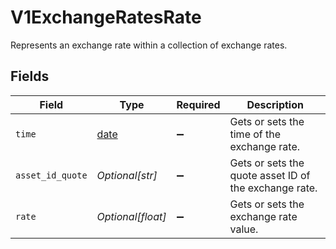 # V1ExchangeRatesRate

Represents an exchange rate within a collection of exchange rates.


## Fields

| Field                                                                | Type                                                                 | Required                                                             | Description                                                          |
| -------------------------------------------------------------------- | -------------------------------------------------------------------- | -------------------------------------------------------------------- | -------------------------------------------------------------------- |
| `time`                                                               | [date](https://docs.python.org/3/library/datetime.html#date-objects) | :heavy_minus_sign:                                                   | Gets or sets the time of the exchange rate.                          |
| `asset_id_quote`                                                     | *Optional[str]*                                                      | :heavy_minus_sign:                                                   | Gets or sets the quote asset ID of the exchange rate.                |
| `rate`                                                               | *Optional[float]*                                                    | :heavy_minus_sign:                                                   | Gets or sets the exchange rate value.                                |